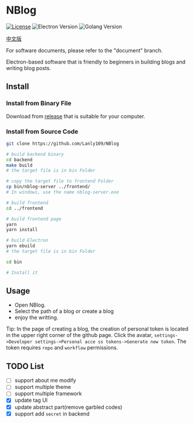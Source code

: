 # NBlog

[![License](https://img.shields.io/github/license/Lanly109/NBlog)](LICENSE)
![Electron Version](https://img.shields.io/badge/electron-19.0.2+-blue)
![Golang Version](https://img.shields.io/badge/Golang-1.18.2-blue)

[中文版](./README_cn.md)

For software documents, please refer to the "document" branch.

Electron-based software that is friendly to beginners in building blogs and writing blog posts.

## Install


### Install from Binary File

Download from [release](https://github.com/Lanly109/NBlog/releases) that is suitable for your computer.

### Install from Source Code

```bash
git clone https://github.com/Lanly109/NBlog

# build backend binary
cd backend
make build
# the target file is in bin Folder

# copy the target file to frontend Folder
cp bin/nblog-server ../frontend/
# In windows, use the name nblog-server.exe

# build frontend 
cd ../frontend

# build frontend page
yarn
yarn install

# build Electron
yarn ebuild
# the target file is in bin Folder

cd bin

# Install it
``` 

## Usage

- Open NBlog.
- Select the path of a blog or create a blog
- enjoy the writting.

Tip: In the page of creating a blog, the creation of personal token is located in the upper right corner of the github page. Click the avatar, `settings->Developer settings->Personal acce ss tokens->Generate new token`. The token requires `repo` and `workflow` permissions.

## TODO List

- [ ] support about me modify
- [ ] support multiple theme
- [ ] support multiple framework
- [x] update tag UI
- [x] update abstract part(remove garbled codes)
- [x] support add `secret` in backend
